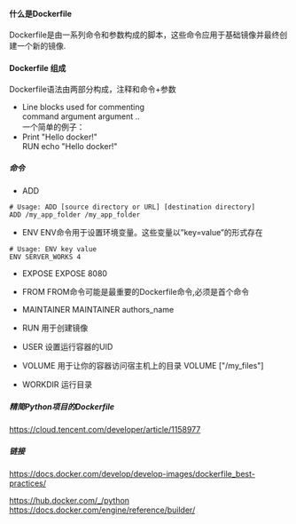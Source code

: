 
#### 什么是Dockerfile
Dockerfile是由一系列命令和参数构成的脚本，这些命令应用于基础镜像并最终创建一个新的镜像.  
#### Dockerfile 组成
Dockerfile语法由两部分构成，注释和命令+参数  
- Line blocks used for commenting  
command argument argument ..  
一个简单的例子：  
- Print "Hello docker!"  
RUN echo "Hello docker!"  

##### 命令
- ADD  
```
# Usage: ADD [source directory or URL] [destination directory]
ADD /my_app_folder /my_app_folder 
```
- ENV 
ENV命令用于设置环境变量。这些变量以”key=value”的形式存在
```
# Usage: ENV key value
ENV SERVER_WORKS 4  
```
- EXPOSE
EXPOSE 8080

- FROM
FROM命令可能是最重要的Dockerfile命令,必须是首个命令  

- MAINTAINER
MAINTAINER authors_name  

- RUN
用于创建镜像

- USER
设置运行容器的UID

- VOLUME
用于让你的容器访问宿主机上的目录
VOLUME ["/my_files"]

- WORKDIR
运行目录

##### 精简Python项目的Dockerfile
<https://cloud.tencent.com/developer/article/1158977>

##### 链接
<https://docs.docker.com/develop/develop-images/dockerfile_best-practices/>

<https://hub.docker.com/_/python>
<https://docs.docker.com/engine/reference/builder/>